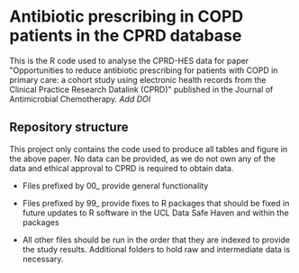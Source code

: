 # Antibiotic prescribing in COPD patients in the CPRD database
This is the R code used to analyse the CPRD-HES data for paper "Opportunities to reduce antibiotic prescribing for patients with COPD in primary care: a cohort study using electronic health records from the Clinical Practice Research Datalink (CPRD)" published in the Journal of Antimicrobial Chemotherapy. *Add DOI*

## Repository structure
This project only contains the code used to produce all tables and figure in the above paper. No data can be provided, as we do not own any of the data and ethical approval to CPRD is required to obtain data. 

* Files prefixed by 00_ provide general functionality

* Files prefixed by 99_ provide fixes to R packages that should be fixed in future updates to R software in the UCL Data Safe Haven and within the packages

* All other files should be run in the order that they are indexed to provide the study results. Additional folders to hold raw and intermediate data is necessary. 
